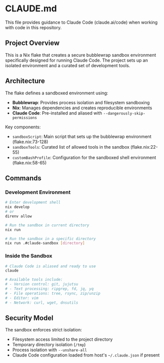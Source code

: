 # CLAUDE.md

This file provides guidance to Claude Code (claude.ai/code) when working with code in this repository.

## Project Overview

This is a Nix flake that creates a secure bubblewrap sandbox environment specifically designed for running Claude Code. The project sets up an isolated environment and a curated set of development tools.

## Architecture

The flake defines a sandboxed environment using:
- **Bubblewrap**: Provides process isolation and filesystem sandboxing
- **Nix**: Manages dependencies and creates reproducible environments
- **Claude Code**: Pre-installed and aliased with `--dangerously-skip-permissions`

Key components:
- `sandboxScript`: Main script that sets up the bubblewrap environment (flake.nix:73-128)
- `sandboxTools`: Curated list of allowed tools in the sandbox (flake.nix:22-55)
- `customBashProfile`: Configuration for the sandboxed shell environment (flake.nix:58-65)

## Commands

### Development Environment
```bash
# Enter development shell
nix develop
# or
direnv allow

# Run the sandbox in current directory
nix run

# Run the sandbox in a specific directory
nix run .#claude-sandbox [directory]
```

### Inside the Sandbox
```bash
# Claude Code is aliased and ready to use
claude

# Available tools include:
# - Version control: git, jujutsu
# - Text processing: ripgrep, fd, jq, yq
# - File operations: tree, rsync, zip/unzip
# - Editor: vim
# - Network: curl, wget, dnsutils
```

## Security Model

The sandbox enforces strict isolation:
- Filesystem access limited to the project directory
- Temporary directory isolation (`/tmp`)
- Process isolation with `--unshare-all`
- Claude Code configuration loaded from host's `~/.claude.json` if present
